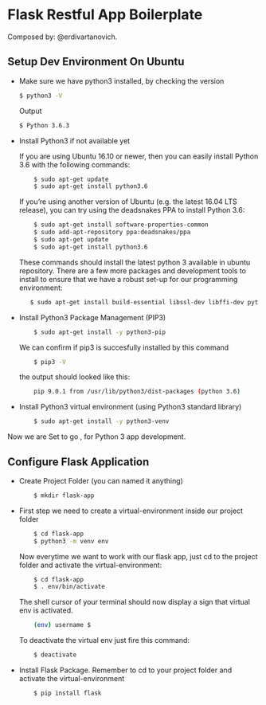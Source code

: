 # Flask Restful App Boilerplate

Composed by: @erdivartanovich.

## Setup Dev Environment On Ubuntu

- Make sure we have python3 installed, by checking the version
    ```sh
    $ python3 -V
    ```

    Output
    ```sh
    $ Python 3.6.3
    ```

- Install Python3 if not available yet

    If you are using Ubuntu 16.10 or newer, then you can easily install Python 3.6 with the following commands:

    ```sh
        $ sudo apt-get update
        $ sudo apt-get install python3.6
    ```

    If you’re using another version of Ubuntu (e.g. the latest 16.04 LTS release), you can try using the deadsnakes PPA to install Python 3.6:

    ```sh
        $ sudo apt-get install software-properties-common
        $ sudo add-apt-repository ppa:deadsnakes/ppa
        $ sudo apt-get update
        $ sudo apt-get install python3.6
    ```
    
    These commands should install the latest python 3 available in ubuntu repository.
    There are a few more packages and development tools to install to ensure that we have a robust set-up for our programming environment:

    ```sh
       $ sudo apt-get install build-essential libssl-dev libffi-dev python-dev
    ```

- Install Python3 Package Management (PIP3) 
    ```sh
        $ sudo apt-get install -y python3-pip
    ```

    We can confirm if pip3 is succesfully installed by this command

    ```sh
        $ pip3 -V
    ```

    the output should looked like this:

    ```sh
        pip 9.0.1 from /usr/lib/python3/dist-packages (python 3.6)
    ```

- Install Python3 virtual environment (using Python3 standard library)

    ```sh
        $ sudo apt-get install -y python3-venv
    ```

Now we are Set to go , for Python 3 app development.

## Configure Flask Application

- Create Project Folder (you can named it anything)

    ```sh
        $ mkdir flask-app
    ```

- First step we need to create a virtual-environment inside our project folder

    ```sh
        $ cd flask-app
        $ python3 -m venv env
    ```

    Now everytime we want to work with our flask app, just cd to the project folder and activate the virtual-environment:

    ```sh
        $ cd flask-app
        $ . env/bin/activate
    ```

    The shell cursor of your terminal should now display a sign that virtual env is activated.

    ```sh
        (env) username $
    ```

    To deactivate the virtual env just fire this command:

    ```sh
        $ deactivate
    ```

- Install Flask Package. Remember to cd to your project folder and activate the virtual-environment

    ```sh
        $ pip install flask
    ```

